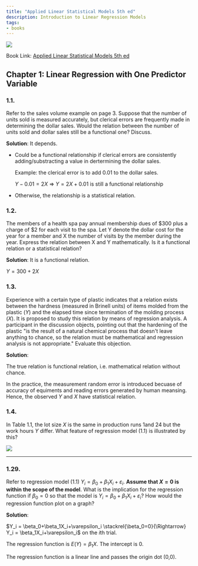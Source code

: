 ```yaml
---
title: "Applied Linear Statistical Models 5th ed"
description: Introduction to Linear Regression Models
tags:
- books
---
```


<a href="http://amzn.to/2BbcwXB" target="_blank"><img src="/figs/book-Applied-Linear-Statistical-Models-5th-ed.jpg"></a>

Book Link: [Applied Linear Statistical Models 5th ed](http://amzn.to/2BbcwXB)

## Chapter 1: Linear Regression with One Predictor Variable

### 1.1.

Refer to the sales volume example on page 3. Suppose that the number of units sold is measured accurately, but clerical errors are frequently made in determining the dollar sales. Would the relation between the number of units sold and dollar sales still be a functional one? Discuss.

**Solution**: It depends.

* Could be a functional relationship if clerical errors are consistently adding/substracting a value in dertermining the dollar sales.

	Example: the clerical error is to add 0.01 to the dollar sales.

	$Y - 0.01 = 2X$ => $Y = 2X + 0.01$ is still a functional relationship

* Otherwise, the relationship is a statistical relation.


### 1.2.
The members of a health spa pay annual membership dues of $\$$300 plus a charge of $\$$2 for each visit to the spa. Let Y denote the dollar cost for the year for a member and X the number of visits by the member during the year. Express the relation between X and Y mathematically. Is it a functional relation or a statistical relation?

**Solution**: It is a functional relation.

$Y = 300 + 2X$

### 1.3.

Experience with a certain type of plastic indicates that a relation exists between the hardness (measured in Brinell units) of items molded from the plastic ($Y$) and the elapsed time since termination of the molding process ($X$). It is proposed to study this relation by means of regression analysis. A participant in the discussion objects, pointing out that the hardening of the plastic "is the result of a natural chemical process that doesn't leave anything to chance, so the relation must be mathematical and regression analysis is not appropriate." Evaluate this objection.

**Solution**:

The true relation is functional relation, i.e. mathematical relation without chance.

In the practice, the measurement random error is introduced becuase of accuracy of equiments and reading errors generated by human meansing. Hence, the observed $Y$ and $X$ have statistical relation.

### 1.4.

In Table 1.1, the lot size $X$ is the same in production runs 1and 24 but the work hours $Y$ differ. What feature of regression model (1.1) is illustrated by this?

![](/figs/applied-linear-statistical-models/table1.1.png)


* * *

### 1.29.

Refer to regression model (1.1) $Y_i = \beta_0+\beta_1X_i+\varepsilon_i$. **Assume that $X = 0$ is within the scope of the model**. What is the implication for the regression function if $\beta_0 = 0$ so that the model is $Y_i = \beta_0+\beta_1X_i+\varepsilon_i$? How would the regression function plot on a graph?

**Solution**:

$Y_i = \beta_0+\beta_1X_i+\varepsilon_i \stackrel{\beta_0=0}{\Rightarrow} Y_i = \beta_1X_i+\varepsilon_i$ on the $i$th trial.

The regression function is $E(Y) = \beta_1X$. The intercept is 0. 

The regression function is a linear line and passes the origin dot (0,0).



